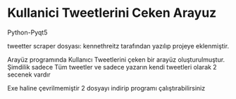 # Kullanici Tweetlerini Ceken Arayuz
Python-Pyqt5

tweetter scraper dosyası: kennethreitz tarafından yazılıp projeye eklenmiştir.

Arayüz programında Kullanıcı Tweetlerini çeken bir arayüz oluşturulmuştur. Şimdilik sadece Tüm tweetler ve sadece yazarın kendi tweetleri olarak 2 secenek vardır 

Exe haline çevrilmemiştir 2 dosyayı indirip programı çalıştırabilirsiniz


